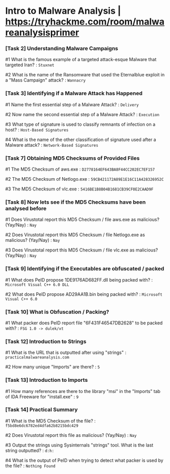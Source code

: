 # Intro to Malware Analysis | https://tryhackme.com/room/malwareanalysisprimer

### [Task 2] Understanding Malware Campaigns

#1	What is the famous example of a targeted attack-esque Malware that targeted Iran? : `Stuxnet`

#2	What is the name of the Ransomware that used the Eternalblue exploit in a "Mass Campaign" attack? : `Wannacry`

### [Task 3] Identifying if a Malware Attack has Happened

#1	Name the first essential step of a Malware Attack? : `Delivery`

#2	Now name the second essential step of a Malware Attack? : `Execution`

#3	What type of signature is used to classify remnants of infection on a host? : `Host-Based Signatures`

#4	What is the name of the other classification of signature used after a Malware attack? : `Network-Based Signatures`

### [Task 7] Obtaining MD5 Checksums of Provided Files

#1	The MD5 Checksum of aws.exe : `D2778164EF643BA8F44CC202EC7EF157`

#2	The MD5 Checksum of Netlogo.exe : `59CB421172A89E1E16C11A428326952C`

#3	The MD5 Checksum of vlc.exe : `5416BE1B8B04B1681CB39CF0E2CAAD9F`

### [Task 8] Now lets see if the MD5 Checksums have been analysed before

#1	Does Virustotal report this MD5 Checksum / file aws.exe as malicious? (Yay/Nay) : `Nay`

#2	Does Virustotal report this MD5 Checksum / file Netlogo.exe as malicious? (Yay/Nay) : `Nay`

#3	Does Virustotal report this MD5 Checksum / file vlc.exe as malicious? (Yay/Nay) : `Nay`

### [Task 9] Identifying if the Executables are obfuscated / packed

#1	What does PeID propose 1DE9176AD682FF.dll being packed with? : `Microsoft Visual C++ 6.0 DLL`

#2	What does PeID propose AD29AA1B.bin being packed with? : `Microsoft Visual C++ 6.0`

### [Task 10] What is Obfuscation / Packing?

#1	What packer does PeID report file "6F431F46547DB2628" to be packed with? : `FSG 1.0 -> dulek/xt`

### [Task 12] Introduction to Strings

#1	What is the URL that is outputted after using "strings" : `practicalmalwareanalysis.com`

#2	How many unique "Imports" are there? : `5`

### [Task 13] Introduction to Imports

#1	How many references are there to the library "msi" in the "Imports" tab of IDA Freeware for "install.exe" : `9`

### [Task 14] Practical Summary

#1	What is the MD5 Checksum of the file? : `f5bd8e6dc6782ed4dfa62b8215bdc429`

#2	Does Virustotal report this file as malicious? (Yay/Nay) : `Nay`

#3	Output the strings using Sysinternals "strings" tool. What is the last string outputted? : `d:h:`

#4	What is the output of PeID when trying to detect what packer is used by the file? : `Nothing Found`
